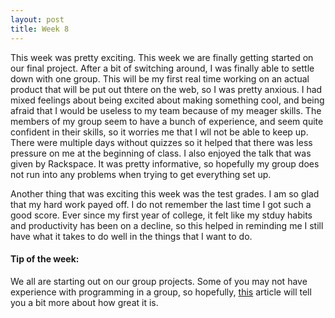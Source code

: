 ```yaml
---
layout: post
title: Week 8
---
```


This week was pretty exciting. This week we are finally getting started on our final project. After a bit of switching around, I was finally able to settle down with one group. This will be my first real time working on an actual product that will be put out thtere on the web, so I was pretty anxious. I had mixed feelings about being excited about making something cool, and being afraid that I would be useless to my team because of my meager skills. The members of my group seem to have a bunch of experience, and seem quite confident in their skills, so it worries me that I wll not be able to keep up. There were multiple days without quizzes so it helped that there was less pressure on me at the beginning of class. I also enjoyed the talk that was given by Rackspace. It was pretty informative, so hopefully my group does not run into any problems when trying to get everything set up.

Another thing that was exciting this week was the test grades. I am so glad that my hard work payed off. I do not remember the last time I got such a good score. Ever since my first year of college, it felt like my stduy habits and productivity has been on a decline, so this helped in reminding me I still have what it takes to do well in the things that I want to do.

#### Tip of the week:
We all are starting out on our group projects. Some of you may not have experience with programming in a group, so hopefully,  [this](http://blog.codinghorror.com/in-programming-one-is-the-loneliest-number/) article will tell you a bit more about how great it is.
